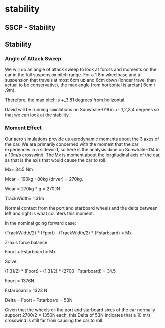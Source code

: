# stability

## SSCP - Stability

## Stability

### Angle of Attack Sweep

We will do an angle of attack sweep to look at forces and moments on the car in the full suspension pitch range. For a 1.8m wheelbase and a suspension that travels at most 6cm up and 6cm down (longer travel than actual to be conservative), the max angle from horizontal is arctan( 6cm / .9m).&#x20;

Therefore, the max pitch is +\_3.81 degrees from horizontal.&#x20;

David will be running simulations on Sunwhale-019 in +- 1,2,3,4 degrees so that we can look at the stability.&#x20;

### Moment Effect

Our aero simulations provide us aerodynamic moments about the 3 axes of the car. We are primarily concerned with the moment that the car experiences in a sidewind, so here is the analysis done on Sunwhale-014 in a 10m/s crosswind. The Mx is moment about the longitudinal axis of the car, as that is the axis that would cause the car to roll.

Mx= 34.5 Nm

Mcar = 190kg +80kg (driver) = 270kg.&#x20;

Wcar = 270kg \* g = 2700N

TrackWidth= 1.31m

Normal contact from the port and starboard wheels and the delta between left and right is what counters this moment.&#x20;

In the nominal going forward case:

(TrackWidth/2) \* (Fport) - (TrackWidth/2) \* (Fstarboard) = Mx

Z-axis force balance:

Fport + Fstarboard = Mx

Solve:

(1.31/2) \* (Fport) - (1.31/2) \* (2700- Fstarboard) = 34.5

Fport = 1376N

Fstarboard  = 1323 N

Delta = Fport - Fstarboard = 53N

Given that the wheels on the port and starboard sides of the car normally support 2700/2 = 1350N each, this Delta of 53N indicates that a 10 m/s crosswind is still far from causing the car to roll.&#x20;
